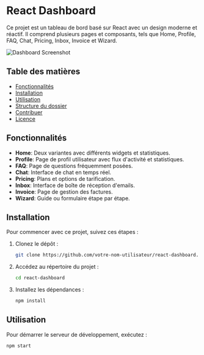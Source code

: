 # React Dashboard

Ce projet est un tableau de bord basé sur React avec un design moderne et réactif. Il comprend plusieurs pages et composants, tels que Home, Profile, FAQ, Chat, Pricing, Inbox, Invoice et Wizard.

![Dashboard Screenshot](./path-to-your-image/readmeDashbord.PNG)

## Table des matières

- [Fonctionnalités](#fonctionnalités)
- [Installation](#installation)
- [Utilisation](#utilisation)
- [Structure du dossier](#structure-du-dossier)
- [Contribuer](#contribuer)
- [Licence](#licence)

## Fonctionnalités

- **Home**: Deux variantes avec différents widgets et statistiques.
- **Profile**: Page de profil utilisateur avec flux d'activité et statistiques.
- **FAQ**: Page de questions fréquemment posées.
- **Chat**: Interface de chat en temps réel.
- **Pricing**: Plans et options de tarification.
- **Inbox**: Interface de boîte de réception d'emails.
- **Invoice**: Page de gestion des factures.
- **Wizard**: Guide ou formulaire étape par étape.

## Installation

Pour commencer avec ce projet, suivez ces étapes :

1. Clonez le dépôt :
    ```sh
    git clone https://github.com/votre-nom-utilisateur/react-dashboard.git
    ```
2. Accédez au répertoire du projet :
    ```sh
    cd react-dashboard
    ```
3. Installez les dépendances :
    ```sh
    npm install
    ```

## Utilisation

Pour démarrer le serveur de développement, exécutez :
```sh
npm start
